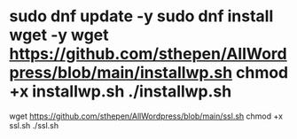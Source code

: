 sudo dnf update -y
sudo dnf install wget -y
wget https://github.com/sthepen/AllWordpress/blob/main/installwp.sh 
chmod +x installwp.sh
./installwp.sh
  =================================================================
  wget https://github.com/sthepen/AllWordpress/blob/main/ssl.sh
chmod +x ssl.sh
./ssl.sh
